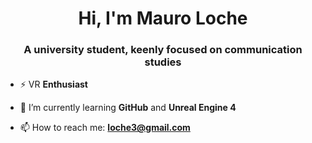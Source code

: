<h1 align="center">Hi, I'm Mauro Loche</h1>
<h3 align="center">A university student, keenly focused on communication studies</h3>


   
- ⚡ VR **Enthusiast**

- 🌱 I’m currently learning **GitHub** and **Unreal Engine 4**

- 📫 How to reach me: **loche3@gmail.com**

<!---
MauroLoche/MauroLoche is a ✨ special ✨ repository because its `README.md` (this file) appears on your GitHub profile.
You can click the Preview link to take a look at your changes.
--->
